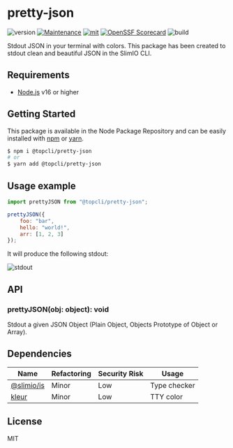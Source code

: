# pretty-json
![version](https://img.shields.io/badge/dynamic/json.svg?style=for-the-badge&url=https://raw.githubusercontent.com/TopCli/Pretty-JSON/master/package.json&query=$.version&label=Version)
[![Maintenance](https://img.shields.io/badge/Maintained%3F-yes-green.svg?style=for-the-badge)](https://github.com/TopCli/Pretty-JSON/commit-activity)
[![mit](https://img.shields.io/badge/License-MIT-green.svg?style=for-the-badge)](https://github.com/TopCli/Pretty-JSON/blob/master/LICENSE)
[![OpenSSF Scorecard](https://api.securityscorecards.dev/projects/github.com/TopCli/Pretty-JSON/badge?style=for-the-badge)](https://api.securityscorecards.dev/projects/github.com/TopCli/Pretty-JSON)
![build](https://img.shields.io/github/actions/workflow/status/TopCli/Pretty-JSON/node.js.yml?style=for-the-badge)

Stdout JSON in your terminal with colors. This package has been created to stdout clean and beautiful JSON in the  SlimIO CLI.

## Requirements
- [Node.js](https://nodejs.org/en/) v16 or higher

## Getting Started

This package is available in the Node Package Repository and can be easily installed with [npm](https://docs.npmjs.com/getting-started/what-is-npm) or [yarn](https://yarnpkg.com).

```bash
$ npm i @topcli/pretty-json
# or
$ yarn add @topcli/pretty-json
```

## Usage example
```js
import prettyJSON from "@topcli/pretty-json";

prettyJSON({
    foo: "bar",
    hello: "world!",
    arr: [1, 2, 3]
});
```

It will produce the following stdout:

![stdout](https://i.imgur.com/R3fUoQH.png)

## API

### prettyJSON(obj: object): void
Stdout a given JSON Object (Plain Object, Objects Prototype of Object or Array).

## Dependencies

|Name|Refactoring|Security Risk|Usage|
|---|---|---|---|
|[@slimio/is](https://github.com/SlimIO/is)|Minor|Low|Type checker|
|[kleur](https://github.com/lukeed/kleur)|Minor|Low|TTY color|

## License
MIT
